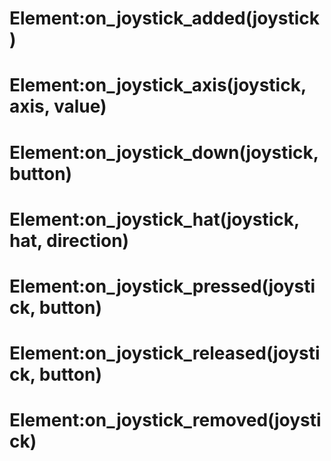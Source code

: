# Element:on_joystick_added(joystick)

# Element:on_joystick_axis(joystick, axis, value)

# Element:on_joystick_down(joystick, button)

# Element:on_joystick_hat(joystick, hat, direction)

# Element:on_joystick_pressed(joystick, button)

# Element:on_joystick_released(joystick, button)

# Element:on_joystick_removed(joystick)
